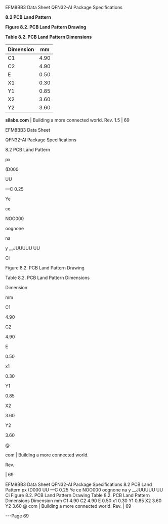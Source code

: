 EFM8BB3 Data Sheet
QFN32-AI Package Specifications

**8.2 PCB Land Pattern**

**Figure 8.2. PCB Land Pattern Drawing**

**Table 8.2. PCB Land Pattern Dimensions**

|Dimension|mm|
|---|---|
|C1|4.90|
|C2|4.90|
|E|0.50|
|X1|0.30|
|Y1|0.85|
|X2|3.60|
|Y2|3.60|



**silabs.com** | Building a more connected world. Rev. 1.5 | 69



EFM8BB3 Data Sheet

QFN32-Al Package Specifications

8.2 PCB Land Pattern

px

(D000

UU

—C 0.25

Ye

ce

NOO000

oognone

na

y __JUUUUU UU

Ci

Figure 8.2. PCB Land Pattern Drawing

Table 8.2. PCB Land Pattern Dimensions

Dimension

mm

C1

4.90

C2

4.90

E

0.50

x1

0.30

Y1

0.85

X2

3.60

Y2

3.60

@

com | Building a more connected world.

Rev.

| 69

EFM8BB3 Data Sheet
QFN32-Al Package Specifications
8.2 PCB Land Pattern
px
(D000
UU
—C 0.25
Ye ce
NOO000
oognone
na
y
__JUUUUU UU
Ci
Figure 8.2. PCB Land Pattern Drawing
Table 8.2. PCB Land Pattern Dimensions
Dimension mm
C1 4.90
C2 4.90
E 0.50
x1 0.30
Y1 0.85
X2 3.60
Y2 3.60
@ com | Building a more connected world. Rev. | 69


---Page 69 

